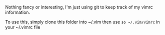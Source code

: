 Nothing fancy or interesting, I'm just using git to keep track of my vimrc information.

To use this, simply clone this folder into ~/.vim then use `so ~/.vim/vimrc` in your ~/.vimrc file
